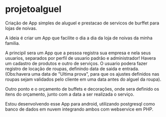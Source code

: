 # projetoalguel
Criação de App simples de aluguel e prestacao de servicos de burffet para lojas de noivas.

A ideia é criar um App que facilite o dia a dia da loja de noivas da minha familia.

A principil sera um App que a pessoa registra sua empresa e nela seus usuarios, separados por perfil de usuario padrão e administrador!
Havera um cadastro de produtos e outro de serviços. O usuario podera fazer registro de locação de roupas, definindo data de saida e entrada. (Obs:havera uma data de "Ultima prova", para que os ajustes definidos nas roupas sejam validados pelo cliente em uma data antes do alguel da roupa).

Outro ponto e o orçamento de buffets e decorações, onde sera definido os itens do orçamento, junto com a data a ser realizada o serviço.


  Estou desenvolvendo esse App para android, utilizando postgresql como banco de dados em nuvem integrando ambos com webservice em PHP.

